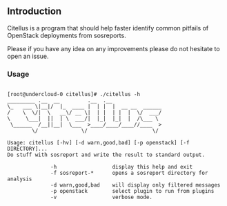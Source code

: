 ## Introduction

Citellus is a program that should help faster identify common pitfails of OpenStack deployments from sosreports.

Please if you have any idea on any improvements please do not hesitate to open an issue.

### Usage

```

[root@undercloud-0 citellus]# ./citellus -h
_________ .__  __         .__  .__                
\_   ___ \|__|/  |_  ____ |  | |  |  __ __  ______
/    \  \/|  \   __\/ __ \|  | |  | |  |  \/  ___/
\     \___|  ||  | \  ___/|  |_|  |_|  |  /\___ \ 
 \______  /__||__|  \___  >____/____/____//____  >
        \/              \/                     \/ 

Usage: citellus [-hv] [-d warn,good,bad] [-p openstack] [-f DIRECTORY]...
Do stuff with sosreport and write the result to standard output.

              -h                  display this help and exit
              -f sosreport-*      opens a sosreport directory for analysis
              -d warn,good,bad    will display only filtered messages
              -p openstack        select plugin to run from plugins
              -v                  verbose mode.

```
